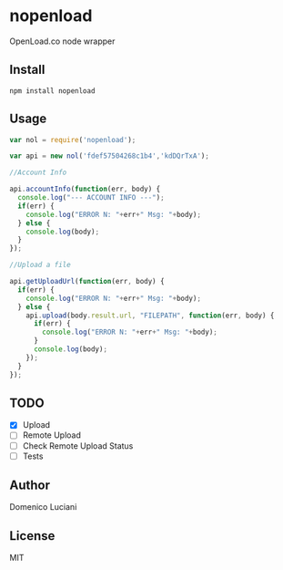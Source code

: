 # nopenload
OpenLoad.co node wrapper

## Install
```
npm install nopenload
```

## Usage
```js
var nol = require('nopenload');

var api = new nol('fdef57504268c1b4','kdDQrTxA');

//Account Info

api.accountInfo(function(err, body) {
  console.log("--- ACCOUNT INFO ---");
  if(err) {
    console.log("ERROR N: "+err+" Msg: "+body);
  } else {
    console.log(body);
  }
});

//Upload a file

api.getUploadUrl(function(err, body) {
  if(err) {
    console.log("ERROR N: "+err+" Msg: "+body);
  } else {
    api.upload(body.result.url, "FILEPATH", function(err, body) {
      if(err) {
        console.log("ERROR N: "+err+" Msg: "+body);
      }
      console.log(body);
    });
  }
});
```

## TODO
- [X] Upload
- [ ] Remote Upload
- [ ] Check Remote Upload Status
- [ ] Tests

## Author
Domenico Luciani

## License
MIT
